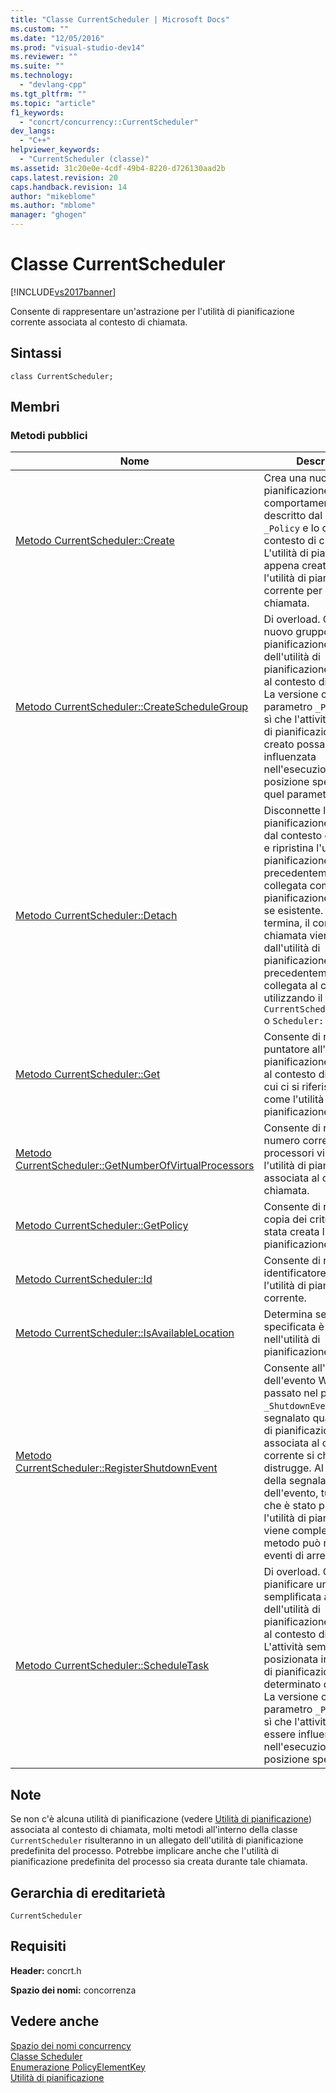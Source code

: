 ```yaml
---
title: "Classe CurrentScheduler | Microsoft Docs"
ms.custom: ""
ms.date: "12/05/2016"
ms.prod: "visual-studio-dev14"
ms.reviewer: ""
ms.suite: ""
ms.technology: 
  - "devlang-cpp"
ms.tgt_pltfrm: ""
ms.topic: "article"
f1_keywords: 
  - "concrt/concurrency::CurrentScheduler"
dev_langs: 
  - "C++"
helpviewer_keywords: 
  - "CurrentScheduler (classe)"
ms.assetid: 31c20e0e-4cdf-49b4-8220-d726130aad2b
caps.latest.revision: 20
caps.handback.revision: 14
author: "mikeblome"
ms.author: "mblome"
manager: "ghogen"
---
```

# Classe CurrentScheduler
[!INCLUDE[vs2017banner](../../../assembler/inline/includes/vs2017banner.md)]

Consente di rappresentare un'astrazione per l'utilità di pianificazione corrente associata al contesto di chiamata.  
  
## Sintassi  
  
```  
class CurrentScheduler;  
```  
  
## Membri  
  
### Metodi pubblici  
  
|Nome|Descrizione|  
|----------|-----------------|  
|[Metodo CurrentScheduler::Create](../Topic/CurrentScheduler::Create%20Method.md)|Crea una nuova utilità di pianificazione il cui comportamento è descritto dal parametro `_Policy` e lo collega al contesto di chiamata.  L'utilità di pianificazione appena creata diventerà l'utilità di pianificazione corrente per il contesto di chiamata.|  
|[Metodo CurrentScheduler::CreateScheduleGroup](../Topic/CurrentScheduler::CreateScheduleGroup%20Method.md)|Di overload.  Crea un nuovo gruppo di pianificazione all'interno dell'utilità di pianificazione associata al contesto di chiamata.  La versione che accetta il parametro `_Placement` fa sì che l'attività nel gruppo di pianificazione appena creato possa essere influenzata nell'esecuzione nella posizione specificata da quel parametro.|  
|[Metodo CurrentScheduler::Detach](../Topic/CurrentScheduler::Detach%20Method.md)|Disconnette l'utilità di pianificazione corrente dal contesto di chiamata e ripristina l'utilità di pianificazione precedentemente collegata come utilità di pianificazione corrente, se esistente.  Quando termina, il contesto di chiamata viene gestito dall'utilità di pianificazione che è stata precedentemente collegata al contesto utilizzando il metodo `CurrentScheduler::Create` o `Scheduler::Attach`.|  
|[Metodo CurrentScheduler::Get](../Topic/CurrentScheduler::Get%20Method.md)|Consente di restituire un puntatore all'utilità di pianificazione associata al contesto di chiamata, a cui ci si riferisce anche come l'utilità di pianificazione corrente.|  
|[Metodo CurrentScheduler::GetNumberOfVirtualProcessors](../Topic/CurrentScheduler::GetNumberOfVirtualProcessors%20Method.md)|Consente di restituire il numero corrente di processori virtuali per l'utilità di pianificazione associata al contesto di chiamata.|  
|[Metodo CurrentScheduler::GetPolicy](../Topic/CurrentScheduler::GetPolicy%20Method.md)|Consente di restituire una copia dei criteri con cui è stata creata l'utilità di pianificazione corrente.|  
|[Metodo CurrentScheduler::Id](../Topic/CurrentScheduler::Id%20Method.md)|Consente di restituire un identificatore univoco per l'utilità di pianificazione corrente.|  
|[Metodo CurrentScheduler::IsAvailableLocation](../Topic/CurrentScheduler::IsAvailableLocation%20Method.md)|Determina se la posizione specificata è disponibile nell'utilità di pianificazione corrente.|  
|[Metodo CurrentScheduler::RegisterShutdownEvent](../Topic/CurrentScheduler::RegisterShutdownEvent%20Method.md)|Consente all'handle dell'evento Windows passato nel parametro `_ShutdownEvent` di essere segnalato quando l'utilità di pianificazione associata al contesto corrente si chiude e si distrugge.  Al momento della segnalazione dell'evento, tutto il lavoro che è stato pianificato per l'utilità di pianificazione viene completato.  Questo metodo può registrare più eventi di arresto.|  
|[Metodo CurrentScheduler::ScheduleTask](../Topic/CurrentScheduler::ScheduleTask%20Method.md)|Di overload.  Consente di pianificare un'attività semplificata all'interno dell'utilità di pianificazione associata al contesto di chiamata.  L'attività semplificata sarà posizionata in un gruppo di pianificazione determinato dal runtime.  La versione che accetta il parametro `_Placement` fa sì che l'attività possa essere influenzata nell'esecuzione nella posizione specificata.|  
  
## Note  
 Se non c'è alcuna utilità di pianificazione \(vedere [Utilità di pianificazione](../../../parallel/concrt/reference/scheduler-class.md)\) associata al contesto di chiamata, molti metodi all'interno della classe `CurrentScheduler` risulteranno in un allegato dell'utilità di pianificazione predefinita del processo.  Potrebbe implicare anche che l'utilità di pianificazione predefinita del processo sia creata durante tale chiamata.  
  
## Gerarchia di ereditarietà  
 `CurrentScheduler`  
  
## Requisiti  
 **Header:** concrt.h  
  
 **Spazio dei nomi:** concorrenza  
  
## Vedere anche  
 [Spazio dei nomi concurrency](../../../parallel/concrt/reference/concurrency-namespace.md)   
 [Classe Scheduler](../../../parallel/concrt/reference/scheduler-class.md)   
 [Enumerazione PolicyElementKey](../Topic/PolicyElementKey%20Enumeration.md)   
 [Utilità di pianificazione](../../../parallel/concrt/task-scheduler-concurrency-runtime.md)